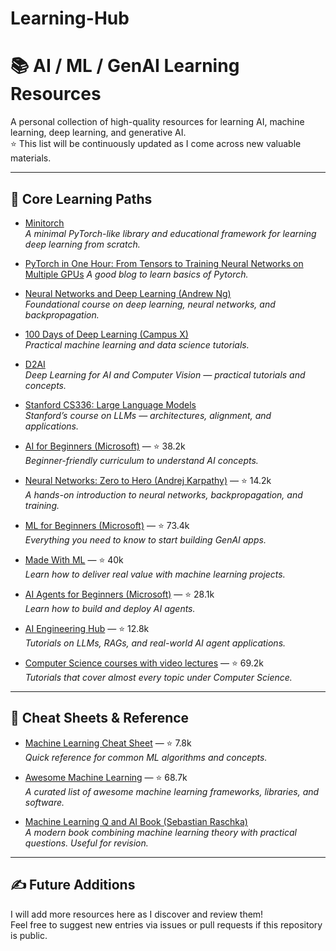 # Learning-Hub

# 📚 AI / ML / GenAI Learning Resources

A personal collection of high-quality resources for learning AI, machine learning, deep learning, and generative AI.  
⭐ This list will be continuously updated as I come across new valuable materials.

---

## 🔹 Core Learning Paths

- [Minitorch](https://minitorch.github.io/)  
  *A minimal PyTorch-like library and educational framework for learning deep learning from scratch.*

- [PyTorch in One Hour: From Tensors to Training Neural Networks on Multiple GPUs](https://sebastianraschka.com/teaching/pytorch-1h/)
  *A good blog to learn basics of Pytorch.*

- [Neural Networks and Deep Learning (Andrew Ng)](https://www.coursera.org/learn/neural-networks-deep-learning?utm_medium=sem&utm_source=gg&utm_campaign=b2c_emea_x_multi_ftcof_career-academy_cx_dr_bau_gg_pmax_gc_s1_en_m_hyb_23-12_x&campaignid=20858198824&adgroupid=&device=c&keyword=&matchtype=&network=x&devicemodel=&creativeid=&assetgroupid=6490027433&targetid=&extensionid=&placement=&gad_source=1&gad_campaignid=20854471652&gbraid=0AAAAADdKX6b9fr8kjNQg7swFHIkpgSZJf&gclid=Cj0KCQjwjo7DBhCrARIsACWauSljZ3iPLK2ZjcDxIYbx9aPLpL9YUJ3yxhBhKBq-Ch6BNdxA1xVRb-AaAtFrEALw_wcB)  
  *Foundational course on deep learning, neural networks, and backpropagation.*

- [100 Days of Deep Learning (Campus X)](https://www.youtube.com/playlist?list=PLKnIA16_RmvYuZauWaPlRTC54KxSNLtNn)  
  *Practical machine learning and data science tutorials.*

- [D2AI](https://d2l.ai/)  
  *Deep Learning for AI and Computer Vision — practical tutorials and concepts.*

- [Stanford CS336: Large Language Models](https://www.youtube.com/playlist?list=PLoROMvodv4rOY23Y0BoGoBGgQ1zmU_MT_)  
  *Stanford’s course on LLMs — architectures, alignment, and applications.*
  
- [AI for Beginners (Microsoft)](https://github.com/microsoft/AI-For-Beginners?utm_source=linkedin) — ⭐ 38.2k  
  *Beginner-friendly curriculum to understand AI concepts.*

- [Neural Networks: Zero to Hero (Andrej Karpathy)](https://github.com/karpathy/nn-zero-to-hero?utm_source=linkedin) — ⭐ 14.2k  
  *A hands-on introduction to neural networks, backpropagation, and training.*

- [ML for Beginners (Microsoft)](https://github.com/microsoft/ML-For-Beginners?utm_source=linkedin) — ⭐ 73.4k  
  *Everything you need to know to start building GenAI apps.*

- [Made With ML](https://github.com/GokuMohandas/Made-With-ML?utm_source=linkedin) — ⭐ 40k  
  *Learn how to deliver real value with machine learning projects.*

- [AI Agents for Beginners (Microsoft)](https://github.com/microsoft/ai-agents-for-beginners?utm_source=linkedin) — ⭐ 28.1k  
  *Learn how to build and deploy AI agents.*

- [AI Engineering Hub](https://github.com/patchy631/ai-engineering-hub?utm_source=linkedin) — ⭐ 12.8k  
  *Tutorials on LLMs, RAGs, and real-world AI agent applications.*
  
- [Computer Science courses with video lectures](https://github.com/Developer-Y/cs-video-courses?tab=readme-ov-file) — ⭐ 69.2k  
  *Tutorials that cover almost every topic under Computer Science.*

---

## 🔹 Cheat Sheets & Reference

- [Machine Learning Cheat Sheet](https://github.com/soulmachine/machine-learning-cheat-sheet?utm_source=linkedin) — ⭐ 7.8k  
  *Quick reference for common ML algorithms and concepts.*

- [Awesome Machine Learning](https://github.com/josephmisiti/awesome-machine-learning?utm_source=linkedin) — ⭐ 68.7k  
  *A curated list of awesome machine learning frameworks, libraries, and software.*

- [Machine Learning Q and AI Book (Sebastian Raschka)](https://sebastianraschka.com/books/ml-q-and-ai/#table-of-contents)  
  *A modern book combining machine learning theory with practical questions. Useful for revision.*

---

## ✍ Future Additions

I will add more resources here as I discover and review them!  
Feel free to suggest new entries via issues or pull requests if this repository is public.

